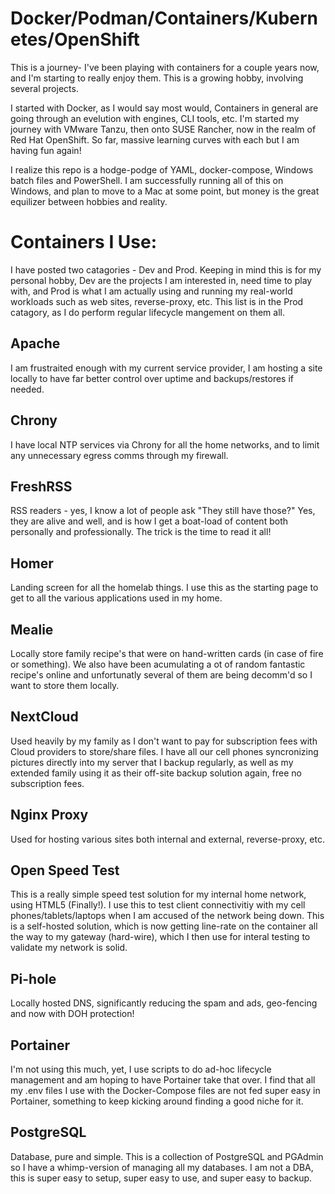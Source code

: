 # Docker/Podman/Containers/Kubernetes/OpenShift
This is a journey- I've been playing with containers for a couple years now, and I'm starting to really enjoy them.  This is a growing hobby, involving several projects.

I started with Docker, as I would say most would, Containers in general are going through an evelution with engines, CLI tools, etc. I'm started my journey with VMware Tanzu, then onto SUSE Rancher, now in the realm of Red Hat OpenShift.  So far, massive learning curves with each but I am having fun again!

I realize this repo is a hodge-podge of YAML, docker-compose, Windows batch files and PowerShell.  I am successfully running all of this on Windows, and plan to move to a Mac at some point, but money is the great equilizer between hobbies and reality.

# Containers I Use:
I have posted two catagories - Dev and Prod.  Keeping in mind this is for my personal hobby, Dev are the projects I am interested in, need time to play with, and Prod is what I am actually using and running my real-world workloads such as web sites, reverse-proxy, etc.  This list is in the Prod catagory, as I do perform regular lifecycle mangement on them all.

## Apache
I am frustraited enough with my current service provider, I am hosting a site locally to have far better control over uptime and backups/restores if needed.

## Chrony
I have local NTP services via Chrony for all the home networks, and to limit any unnecessary egress comms through my firewall. 

## FreshRSS
RSS readers - yes, I know a lot of people ask "They still have those?" Yes, they are alive and well, and is how I get a boat-load of content both personally and professionally.  The trick is the time to read it all!

## Homer
Landing screen for all the homelab things. I use this as the starting page to get to all the various applications used in my home.

## Mealie
Locally store family recipe's that were on hand-written cards (in case of fire or something). We also have been acumulating a ot of random fantastic recipe's online and unfortunatly several of them are being decomm'd so I want to store them locally.

## NextCloud
Used heavily by my family as I don't want to pay for subscription fees with Cloud providers to store/share files. I have all our cell phones syncronizing pictures directly into my server that I backup regularly, as well as my extended family using it as their off-site backup solution again, free no subscription fees.

## Nginx Proxy
Used for hosting various sites both internal and external, reverse-proxy, etc.

## Open Speed Test
This is a really simple speed test solution for my internal home network, using HTML5 (Finally!).  I use this to test client connectivitiy with my cell phones/tablets/laptops when I am accused of the network being down. This is a self-hosted solution, which is now getting line-rate on the container all the way to my gateway (hard-wire), which I then use for interal testing to validate my network is solid.

## Pi-hole
Locally hosted DNS, significantly reducing the spam and ads, geo-fencing and now with DOH protection!

## Portainer
I'm not using this much, yet, I use scripts to do ad-hoc lifecycle management and am hoping to have Portainer take that over.  I find that all my .env files I use with the Docker-Compose files are not fed super easy in Portainer, something to keep kicking around finding a good niche for it.

## PostgreSQL
Database, pure and simple. This is a collection of PostgreSQL and PGAdmin so I have a whimp-version of managing all my databases.  I am not a DBA, this is super easy to setup, super easy to use, and super easy to backup.